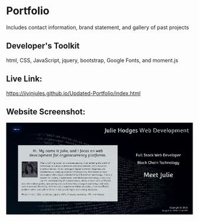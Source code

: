 # Portfolio
Includes contact information, brand statement, and gallery of past projects

## Developer's Toolkit
html, CSS, JavaScript, jquery, bootstrap, Google Fonts, and moment.js

## Live Link:
https://jivinjules.github.io/Updated-Portfolio/index.html

## Website Screenshot:

![screenshot](assets/images/screenshot.png)

